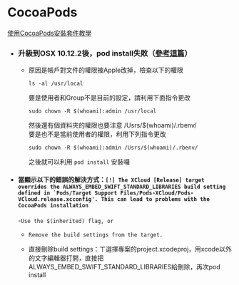 # CocoaPods

[使用CocoaPods安裝套件教學](https://jay10447.gitbooks.io/book20160316/content/kai_shi_shi_yong_cocoapods_guan_li_di_san_fang_kai.html)

* ### 升級到OSX 10.12.2後，pod install失敗（[參考這篇](https://gold.xitu.io/entry/58620f628d6d810065f940d3)）

  * 原因是帳戶對文件的權限被Apple改掉，檢查以下的權限

    `ls -al /usr/local`

    要是使用者和Group不是目前的設定，請利用下面指令更改

    `sudo chown -R $(whoami):admin /usr/local`

    然後還有個資料夾的權限也要注意 /Usrs/$\(whoami\)/.rbenv/  
    要是也不是當前使用者的權限，利用下列指令更改

    `sudo chown -R $(whoami):admin /Usrs/$(whoami)/.rbenv/`

    之後就可以利用 `pod install` 安裝囉
* #### 當顯示以下的錯誤的解決方式：``[!] The XCloud [Release] target overrides the ALWAYS_EMBED_SWIFT_STANDARD_LIBRARIES build setting defined in `Pods/Target Support Files/Pods-XCloud/Pods-VCloud.release.xcconfig'. This can lead to problems with the CocoaPods installation``

  -`Use the $(inherited) flag, or`

  * `Remove the build settings from the target.`

  * 直接刪除build settings：ㄒ選擇專案的project.xcodeproj，用xcode以外的文字編輯器打開，直接把 ALWAYS\_EMBED\_SWIFT\_STANDARD\_LIBRARIES給刪除，再次pod install


